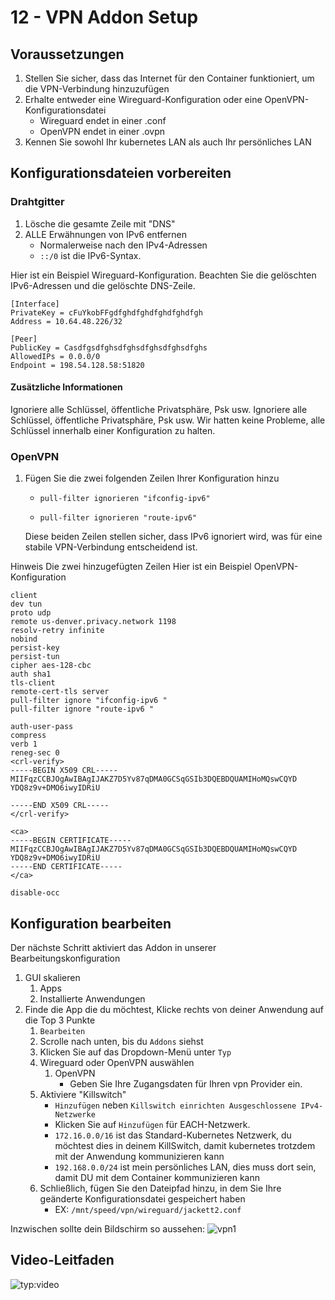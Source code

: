 # 12 - VPN Addon Setup

## Voraussetzungen

1. Stellen Sie sicher, dass das Internet für den Container funktioniert, um die VPN-Verbindung hinzuzufügen
2. Erhalte entweder eine Wireguard-Konfiguration oder eine OpenVPN-Konfigurationsdatei
    - Wireguard endet in einer .conf
    - OpenVPN endet in einer .ovpn
3. Kennen Sie sowohl Ihr kubernetes LAN als auch Ihr persönliches LAN

## Konfigurationsdateien vorbereiten

### Drahtgitter

1. Lösche die gesamte Zeile mit "DNS"
2. ALLE Erwähnungen von IPv6 entfernen
    - Normalerweise nach den IPv4-Adressen
    - `::/0` ist die IPv6-Syntax.

Hier ist ein Beispiel Wireguard-Konfiguration. Beachten Sie die gelöschten IPv6-Adressen und die gelöschte DNS-Zeile.

```text
[Interface]
PrivateKey = cFuYkobFFgdfghdfghdfghdfghdfgh
Address = 10.64.48.226/32

[Peer]
PublicKey = Casdfgsdfghsdfghsdfghsdfghsdfghs
AllowedIPs = 0.0.0/0
Endpoint = 198.54.128.58:51820
```

#### Zusätzliche Informationen

Ignoriere alle Schlüssel, öffentliche Privatsphäre, Psk usw. Ignoriere alle Schlüssel, öffentliche Privatsphäre, Psk usw. Wir hatten keine Probleme, alle Schlüssel innerhalb einer Konfiguration zu halten.

### OpenVPN

1. Fügen Sie die zwei folgenden Zeilen Ihrer Konfiguration hinzu
    - `pull-filter ignorieren "ifconfig-ipv6"`

    - `pull-filter ignorieren "route-ipv6"`

    Diese beiden Zeilen stellen sicher, dass IPv6 ignoriert wird, was für eine stabile VPN-Verbindung entscheidend ist.

Hinweis Die zwei hinzugefügten Zeilen Hier ist ein Beispiel OpenVPN-Konfiguration

```text
client
dev tun
proto udp
remote us-denver.privacy.network 1198
resolv-retry infinite
nobind
persist-key
persist-tun
cipher aes-128-cbc
auth sha1
tls-client
remote-cert-tls server
pull-filter ignore "ifconfig-ipv6 "
pull-filter ignore "route-ipv6 "

auth-user-pass
compress
verb 1
reneg-sec 0
<crl-verify>
-----BEGIN X509 CRL-----
MIIFqzCCBJOgAwIBAgIJAKZ7D5Yv87qDMA0GCSqGSIb3DQEBDQUAMIHoMQswCQYD
YDQ8z9v+DMO6iwyIDRiU

-----END X509 CRL-----
</crl-verify>

<ca>
-----BEGIN CERTIFICATE-----
MIIFqzCCBJOgAwIBAgIJAKZ7D5Yv87qDMA0GCSqGSIb3DQEBDQUAMIHoMQswCQYD
YDQ8z9v+DMO6iwyIDRiU
-----END CERTIFICATE-----
</ca>

disable-occ
```

## Konfiguration bearbeiten

Der nächste Schritt aktiviert das Addon in unserer Bearbeitungskonfiguration

1. GUI skalieren
    1. Apps
    2. Installierte Anwendungen
2. Finde die App die du möchtest, Klicke rechts von deiner Anwendung auf die Top 3 Punkte
    1. `Bearbeiten`
    2. Scrolle nach unten, bis du `Addons` siehst
    3. Klicken Sie auf das Dropdown-Menü unter `Typ`
    4. Wireguard oder OpenVPN auswählen
        1. OpenVPN
            - Geben Sie Ihre Zugangsdaten für Ihren vpn Provider ein.
    5. Aktiviere "Killswitch"
        - `Hinzufügen` neben `Killswitch einrichten Ausgeschlossene IPv4-Netzwerke`
        - Klicken Sie auf `Hinzufügen` für EACH-Netzwerk.
        - `172.16.0.0/16` ist das Standard-Kubernetes Netzwerk, du möchtest dies in deinem KillSwitch, damit kubernetes trotzdem mit der Anwendung kommunizieren kann
        - `192.168.0.0/24` ist mein persönliches LAN, dies muss dort sein, damit DU mit dem Container kommunizieren kann
    6. Schließlich, fügen Sie den Dateipfad hinzu, in dem Sie Ihre geänderte Konfigurationsdatei gespeichert haben
        - EX: `/mnt/speed/vpn/wireguard/jackett2.conf`

Inzwischen sollte dein Bildschirm so aussehen: ![vpn1](/img/vpn/vpn1.png)

## Video-Leitfaden

![typ:video](https://www.youtube.com/embed/zSNApt-Ojng)
